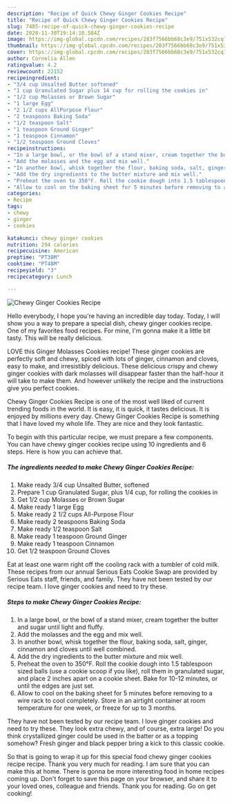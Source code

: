 ```yaml
---
description: "Recipe of Quick Chewy Ginger Cookies Recipe"
title: "Recipe of Quick Chewy Ginger Cookies Recipe"
slug: 7485-recipe-of-quick-chewy-ginger-cookies-recipe
date: 2020-11-30T19:14:10.584Z
image: https://img-global.cpcdn.com/recipes/283f7566bb68c3e9/751x532cq70/chewy-ginger-cookies-recipe-recipe-main-photo.jpg
thumbnail: https://img-global.cpcdn.com/recipes/283f7566bb68c3e9/751x532cq70/chewy-ginger-cookies-recipe-recipe-main-photo.jpg
cover: https://img-global.cpcdn.com/recipes/283f7566bb68c3e9/751x532cq70/chewy-ginger-cookies-recipe-recipe-main-photo.jpg
author: Cornelia Allen
ratingvalue: 4.2
reviewcount: 22152
recipeingredient:
- "3/4 cup Unsalted Butter softened"
- "1 cup Granulated Sugar plus 14 cup for rolling the cookies in"
- "1/2 cup Molasses or Brown Sugar"
- "1 large Egg"
- "2 1/2 cups AllPurpose Flour"
- "2 teaspoons Baking Soda"
- "1/2 teaspoon Salt"
- "1 teaspoon Ground Ginger"
- "1 teaspoon Cinnamon"
- "1/2 teaspoon Ground Cloves"
recipeinstructions:
- "In a large bowl, or the bowl of a stand mixer, cream together the butter and sugar until light and fluffy."
- "Add the molasses and the egg and mix well."
- "In another bowl, whisk together the flour, baking soda, salt, ginger, cinnamon and cloves until well combined."
- "Add the dry ingredients to the butter mixture and mix well."
- "Preheat the oven to 350°F. Roll the cookie dough into 1.5 tablespoon sized balls (use a cookie scoop if you like), roll them in granulated sugar, and place 2 inches apart on a cookie sheet. Bake for 10-12 minutes, or until the edges are just set."
- "Allow to cool on the baking sheet for 5 minutes before removing to a wire rack to cool completely. Store in an airtight container at room temperature for one week, or freeze for up to 3 months."
categories:
- Recipe
tags:
- chewy
- ginger
- cookies

katakunci: chewy ginger cookies 
nutrition: 294 calories
recipecuisine: American
preptime: "PT38M"
cooktime: "PT48M"
recipeyield: "3"
recipecategory: Lunch

---
```



![Chewy Ginger Cookies Recipe](https://img-global.cpcdn.com/recipes/283f7566bb68c3e9/751x532cq70/chewy-ginger-cookies-recipe-recipe-main-photo.jpg)

Hello everybody, I hope you're having an incredible day today. Today, I will show you a way to prepare a special dish, chewy ginger cookies recipe. One of my favorites food recipes. For mine, I'm gonna make it a little bit tasty. This will be really delicious.

LOVE this Ginger Molasses Cookies recipe! These ginger cookies are perfectly soft and chewy, spiced with lots of ginger, cinnamon and cloves, easy to make, and irresistibly delicious. These delicious crispy and chewy ginger cookies with dark molasses will disappear faster than the half-hour it will take to make them. And however unlikely the recipe and the instructions give you perfect cookies.

Chewy Ginger Cookies Recipe is one of the most well liked of current trending foods in the world. It is easy, it is quick, it tastes delicious. It is enjoyed by millions every day. Chewy Ginger Cookies Recipe is something that I have loved my whole life. They are nice and they look fantastic.


To begin with this particular recipe, we must prepare a few components. You can have chewy ginger cookies recipe using 10 ingredients and 6 steps. Here is how you can achieve that.

<!--inarticleads1-->

##### The ingredients needed to make Chewy Ginger Cookies Recipe:

1. Make ready 3/4 cup Unsalted Butter, softened
1. Prepare 1 cup Granulated Sugar, plus 1/4 cup, for rolling the cookies in
1. Get 1/2 cup Molasses or Brown Sugar
1. Make ready 1 large Egg
1. Make ready 2 1/2 cups All-Purpose Flour
1. Make ready 2 teaspoons Baking Soda
1. Make ready 1/2 teaspoon Salt
1. Make ready 1 teaspoon Ground Ginger
1. Make ready 1 teaspoon Cinnamon
1. Get 1/2 teaspoon Ground Cloves


Eat at least one warm right off the cooling rack with a tumbler of cold milk. These recipes from our annual Serious Eats Cookie Swap are provided by Serious Eats staff, friends, and family. They have not been tested by our recipe team. I love ginger cookies and need to try these. 

<!--inarticleads2-->

##### Steps to make Chewy Ginger Cookies Recipe:

1. In a large bowl, or the bowl of a stand mixer, cream together the butter and sugar until light and fluffy.
1. Add the molasses and the egg and mix well.
1. In another bowl, whisk together the flour, baking soda, salt, ginger, cinnamon and cloves until well combined.
1. Add the dry ingredients to the butter mixture and mix well.
1. Preheat the oven to 350°F. Roll the cookie dough into 1.5 tablespoon sized balls (use a cookie scoop if you like), roll them in granulated sugar, and place 2 inches apart on a cookie sheet. Bake for 10-12 minutes, or until the edges are just set.
1. Allow to cool on the baking sheet for 5 minutes before removing to a wire rack to cool completely. Store in an airtight container at room temperature for one week, or freeze for up to 3 months.


They have not been tested by our recipe team. I love ginger cookies and need to try these. They look extra chewy, and of course, extra large! Do you think crystallized ginger could be used in the batter or as a topping somehow? Fresh ginger and black pepper bring a kick to this classic cookie. 

So that is going to wrap it up for this special food chewy ginger cookies recipe recipe. Thank you very much for reading. I am sure that you can make this at home. There is gonna be more interesting food in home recipes coming up. Don't forget to save this page on your browser, and share it to your loved ones, colleague and friends. Thank you for reading. Go on get cooking!

